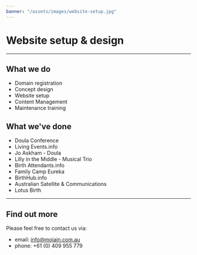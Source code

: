 ```yaml
---
banner: "/assets/images/website-setup.jpg"
---
```


# Website setup & design

---

## What we do

 * Domain registration
 * Concept design
 * Website setup
 * Content Management
 * Maintenance training


## What we've done

 * Doula Conference
 * Living Events.info
 * Jo Askham - Doula
 * Lilly in the Middle - Musical Trio
 * Birth Attendants.info
 * Family Camp Eureka​​
 * BirthHub.info
 * Australian Satellite & Communications
 * Lotus Birth

---

## Find out more

Please feel free to contact us via:

 * email: info@mojain.com.au
 * phone: +61 (0) 409 955 779
